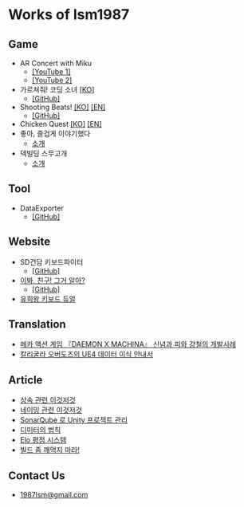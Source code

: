 Works of lsm1987
===

## Game
* AR Concert with Miku
  * [[YouTube 1]](https://www.youtube.com/watch?v=RSKH0sftlu0)
  * [[YouTube 2]](https://www.youtube.com/watch?v=dj0NHAdl_G4)
* 가르쳐줘! 코딩 소녀 [[KO]](./codinggirls)
  * [[GitHub]](https://github.com/lsm1987/CodingGirls)
* Shooting Beats! [[KO]](./shootingbeats/index_ko) [[EN]](./shootingbeats)
  * [[GitHub]](https://github.com/lsm1987/ShootingBeats)
* Chicken Quest [[KO]](./chickenquest/index_ko) [[EN]](./chickenquest)
* 좋아, 즐겁게 이야기했다
  * [소개](./msw/live2d-webview-sample-intro)
* 덱빌딩 스무고개
  * [소개](./msw/twentyquestions)

## Tool
* DataExporter
  * [[GitHub]](https://github.com/lsm1987/DataExporter)

## Website
* SD건담 키보드파이터
  * [[GitHub]](https://github.com/lsm1987/sd-gundam-keyboard-fighter)
* [이봐, 친구! 그거 알아?](./RandomGenerator/Lemon)
  * [[GitHub]](https://github.com/lsm1987/RandomGenerator)
* [유희왕 키보드 듀얼](https://keyboardduel.vercel.app)

## Translation
* [메카 액션 게임 『DAEMON X MACHINA』 신념과 피와 강철의 개발사례](https://www.slideshare.net/SangminLim/daemon-x-machina)
* [칼리굴라 오버도즈의 UE4 데이터 이식 안내서](https://www.slideshare.net/SangminLim/ue4-236822200)

## Article
* [상속 관련 이것저것](https://www.slideshare.net/slideshow/ss-51700085/51700085)
* [네이밍 관련 이것저것](https://www.slideshare.net/slideshow/150816/52995533)
* [SonarQube 로 Unity 프로젝트 관리](https://www.slideshare.net/slideshow/sonarqube-unity/63438212)
* [디미터의 법칙](https://www.slideshare.net/SangminLim/ss-63457159)
* [Elo 평점 시스템](https://www.slideshare.net/slideshow/elo-64479893/64479893)
* [빌드 좀 깨먹지 마라!](https://www.slideshare.net/slideshow/ss-112672676/112672676)

## Contact Us
- 1987lsm@gmail.com